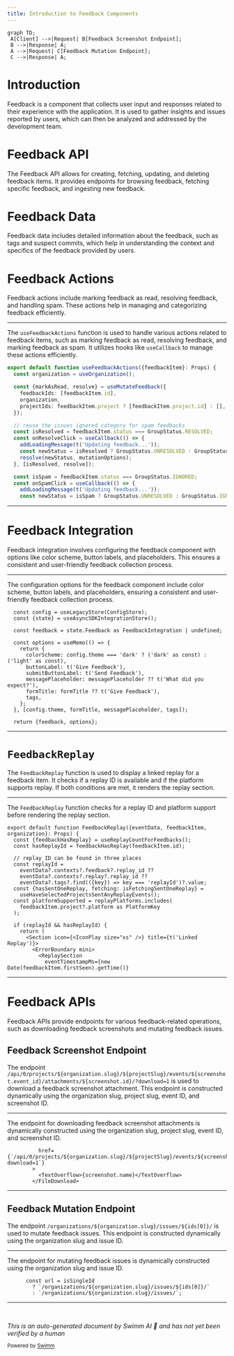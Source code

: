 ```yaml
---
title: Introduction to Feedback Components
---
```

```mermaid
graph TD;
 A[Client] -->|Request| B[Feedback Screenshot Endpoint];
 B -->|Response| A;
 A -->|Request| C[Feedback Mutation Endpoint];
 C -->|Response| A;
```

# Introduction

Feedback is a component that collects user input and responses related to their experience with the application. It is used to gather insights and issues reported by users, which can then be analyzed and addressed by the development team.

# Feedback API

The Feedback API allows for creating, fetching, updating, and deleting feedback items. It provides endpoints for browsing feedback, fetching specific feedback, and ingesting new feedback.

# Feedback Data

Feedback data includes detailed information about the feedback, such as tags and suspect commits, which help in understanding the context and specifics of the feedback provided by users.

# Feedback Actions

Feedback actions include marking feedback as read, resolving feedback, and handling spam. These actions help in managing and categorizing feedback efficiently.

<SwmSnippet path="/static/app/components/feedback/feedbackItem/useFeedbackActions.ts" line="28">

---

The <SwmToken path="static/app/components/feedback/feedbackItem/useFeedbackActions.ts" pos="28:6:6" line-data="export default function useFeedbackActions({feedbackItem}: Props) {">`useFeedbackActions`</SwmToken> function is used to handle various actions related to feedback items, such as marking feedback as read, resolving feedback, and marking feedback as spam. It utilizes hooks like <SwmToken path="static/app/components/feedback/feedbackItem/useFeedbackActions.ts" pos="39:7:7" line-data="  const onResolveClick = useCallback(() =&gt; {">`useCallback`</SwmToken> to manage these actions efficiently.

```typescript
export default function useFeedbackActions({feedbackItem}: Props) {
  const organization = useOrganization();

  const {markAsRead, resolve} = useMutateFeedback({
    feedbackIds: [feedbackItem.id],
    organization,
    projectIds: feedbackItem.project ? [feedbackItem.project.id] : [],
  });

  // reuse the issues ignored category for spam feedbacks
  const isResolved = feedbackItem.status === GroupStatus.RESOLVED;
  const onResolveClick = useCallback(() => {
    addLoadingMessage(t('Updating feedback...'));
    const newStatus = isResolved ? GroupStatus.UNRESOLVED : GroupStatus.RESOLVED;
    resolve(newStatus, mutationOptions);
  }, [isResolved, resolve]);

  const isSpam = feedbackItem.status === GroupStatus.IGNORED;
  const onSpamClick = useCallback(() => {
    addLoadingMessage(t('Updating feedback...'));
    const newStatus = isSpam ? GroupStatus.UNRESOLVED : GroupStatus.IGNORED;
```

---

</SwmSnippet>

# Feedback Integration

Feedback integration involves configuring the feedback component with options like color scheme, button labels, and placeholders. This ensures a consistent and user-friendly feedback collection process.

<SwmSnippet path="/static/app/components/feedback/widget/useFeedback.tsx" line="21">

---

The configuration options for the feedback component include color scheme, button labels, and placeholders, ensuring a consistent and user-friendly feedback collection process.

```tsx
  const config = useLegacyStore(ConfigStore);
  const {state} = useAsyncSDKIntegrationStore();

  const feedback = state.Feedback as FeedbackIntegration | undefined;

  const options = useMemo(() => {
    return {
      colorScheme: config.theme === 'dark' ? ('dark' as const) : ('light' as const),
      buttonLabel: t('Give Feedback'),
      submitButtonLabel: t('Send Feedback'),
      messagePlaceholder: messagePlaceholder ?? t('What did you expect?'),
      formTitle: formTitle ?? t('Give Feedback'),
      tags,
    };
  }, [config.theme, formTitle, messagePlaceholder, tags]);

  return {feedback, options};
```

---

</SwmSnippet>

# <SwmToken path="static/app/components/feedback/feedbackItem/feedbackReplay.tsx" pos="22:6:6" line-data="export default function FeedbackReplay({eventData, feedbackItem, organization}: Props) {">`FeedbackReplay`</SwmToken>

The <SwmToken path="static/app/components/feedback/feedbackItem/feedbackReplay.tsx" pos="22:6:6" line-data="export default function FeedbackReplay({eventData, feedbackItem, organization}: Props) {">`FeedbackReplay`</SwmToken> function is used to display a linked replay for a feedback item. It checks if a replay ID is available and if the platform supports replay. If both conditions are met, it renders the replay section.

<SwmSnippet path="/static/app/components/feedback/feedbackItem/feedbackReplay.tsx" line="22">

---

The <SwmToken path="static/app/components/feedback/feedbackItem/feedbackReplay.tsx" pos="22:6:6" line-data="export default function FeedbackReplay({eventData, feedbackItem, organization}: Props) {">`FeedbackReplay`</SwmToken> function checks for a replay ID and platform support before rendering the replay section.

```tsx
export default function FeedbackReplay({eventData, feedbackItem, organization}: Props) {
  const {feedbackHasReplay} = useReplayCountForFeedbacks();
  const hasReplayId = feedbackHasReplay(feedbackItem.id);

  // replay ID can be found in three places
  const replayId =
    eventData?.contexts?.feedback?.replay_id ??
    eventData?.contexts?.replay?.replay_id ??
    eventData?.tags?.find(({key}) => key === 'replayId')?.value;
  const {hasSentOneReplay, fetching: isFetchingSentOneReplay} =
    useHaveSelectedProjectsSentAnyReplayEvents();
  const platformSupported = replayPlatforms.includes(
    feedbackItem.project?.platform as PlatformKey
  );

  if (replayId && hasReplayId) {
    return (
      <Section icon={<IconPlay size="xs" />} title={t('Linked Replay')}>
        <ErrorBoundary mini>
          <ReplaySection
            eventTimestampMs={new Date(feedbackItem.firstSeen).getTime()}
```

---

</SwmSnippet>

# Feedback APIs

Feedback APIs provide endpoints for various feedback-related operations, such as downloading feedback screenshots and mutating feedback issues.

## Feedback Screenshot Endpoint

The endpoint `/api/0/projects/${organization.slug}/${projectSlug}/events/${screenshot.event_id}/attachments/${screenshot.id}/?download=1` is used to download a feedback screenshot attachment. This endpoint is constructed dynamically using the organization slug, project slug, event ID, and screenshot ID.

<SwmSnippet path="/static/app/components/feedback/feedbackItem/feedbackScreenshot.tsx" line="70">

---

The endpoint for downloading feedback screenshot attachments is dynamically constructed using the organization slug, project slug, event ID, and screenshot ID.

```tsx
          href={`/api/0/projects/${organization.slug}/${projectSlug}/events/${screenshot.event_id}/attachments/${screenshot.id}/?download=1`}
        >
          <TextOverflow>{screenshot.name}</TextOverflow>
        </FileDownload>
```

---

</SwmSnippet>

## Feedback Mutation Endpoint

The endpoint `/organizations/${organization.slug}/issues/${ids[0]}/` is used to mutate feedback issues. This endpoint is constructed dynamically using the organization slug and issue ID.

<SwmSnippet path="/static/app/components/feedback/useMutateFeedback.tsx" line="42">

---

The endpoint for mutating feedback issues is dynamically constructed using the organization slug and issue ID.

```tsx
      const url = isSingleId
        ? `/organizations/${organization.slug}/issues/${ids[0]}/`
        : `/organizations/${organization.slug}/issues/`;
```

---

</SwmSnippet>

&nbsp;

*This is an auto-generated document by Swimm AI 🌊 and has not yet been verified by a human*

<SwmMeta version="3.0.0" repo-id="Z2l0aHViJTNBJTNBc2VudHJ5LWRlbW8tMSUzQSUzQVN3aW1tLURlbW8=" repo-name="sentry-demo-1" doc-type="overview"><sup>Powered by [Swimm](/)</sup></SwmMeta>
